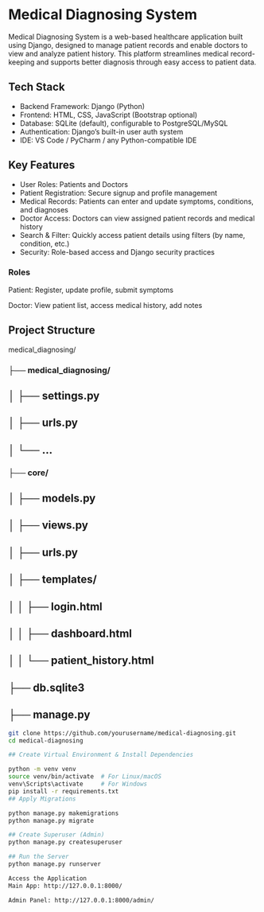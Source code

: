 # Medical Diagnosing System

Medical Diagnosing System is a web-based healthcare application built using Django, designed to manage patient records and enable doctors to view and analyze patient history. This platform streamlines medical record-keeping and supports better diagnosis through easy access to patient data.

## Tech Stack

- Backend Framework: Django (Python)  
- Frontend: HTML, CSS, JavaScript (Bootstrap optional)  
- Database: SQLite (default), configurable to PostgreSQL/MySQL  
- Authentication: Django’s built-in user auth system  
- IDE: VS Code / PyCharm / any Python-compatible IDE

## Key Features

- User Roles: Patients and Doctors  
- Patient Registration: Secure signup and profile management  
- Medical Records: Patients can enter and update symptoms, conditions, and diagnoses  
- Doctor Access: Doctors can view assigned patient records and medical history  
- Search & Filter: Quickly access patient details using filters (by name, condition, etc.)  
- Security: Role-based access and Django security practices

### Roles
Patient: Register, update profile, submit symptoms

Doctor: View patient list, access medical history, add notes

## Project Structure

medical_diagnosing/
### ├── medical_diagnosing/
## │ ├── settings.py
## │ ├── urls.py
## │ └── ...
### ├── core/
## │ ├── models.py
## │ ├── views.py
## │ ├── urls.py
## │ ├── templates/
## │ │ ├── login.html
## │ │ ├── dashboard.html
## │ │ └── patient_history.html
## ├── db.sqlite3
## ├── manage.py


```bash
git clone https://github.com/yourusername/medical-diagnosing.git
cd medical-diagnosing

## Create Virtual Environment & Install Dependencies

python -m venv venv
source venv/bin/activate  # For Linux/macOS
venv\Scripts\activate     # For Windows
pip install -r requirements.txt
## Apply Migrations

python manage.py makemigrations
python manage.py migrate

## Create Superuser (Admin)
python manage.py createsuperuser

## Run the Server
python manage.py runserver

Access the Application
Main App: http://127.0.0.1:8000/

Admin Panel: http://127.0.0.1:8000/admin/

